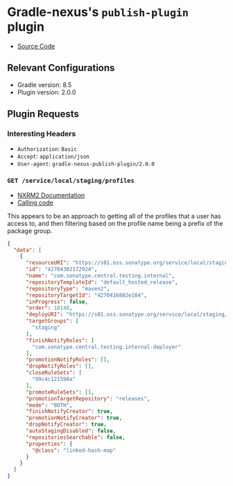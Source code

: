 # Gradle-nexus's `publish-plugin` plugin

- [Source
  Code](https://github.com/gradle-nexus/publish-plugin/)

## Relevant Configurations

- Gradle version: 8.5
- Plugin version: 2.0.0

## Plugin Requests

### Interesting Headers

- `Authorization`: `Basic`
- `Accept`: `application/json`
- `User-agent`: `gradle-nexus-publish-plugin/2.0.0`

### `GET /service/local/staging/profiles`

- [NXRM2
  Documentation](https://s01.oss.sonatype.org/nexus-staging-plugin/default/docs/path__staging_profiles.html)
- [Calling
  code](https://github.com/gradle-nexus/publish-plugin/blob/c9b561160883d9e230e087dcb4fa45f6aeb44874/src/main/kotlin/io/github/gradlenexus/publishplugin/internal/NexusClient.kt#L74)

This appears to be an approach to getting all of the profiles that a user has
access to, and then filtering based on the profile name being a prefix of the
package group.

``` json
{
  "data": [
    {
      "resourceURI": "https://s01.oss.sonatype.org/service/local/staging/profiles/42704302172924",
      "id": "42704302172924",
      "name": "com.sonatype.central.testing.internal",
      "repositoryTemplateId": "default_hosted_release",
      "repositoryType": "maven2",
      "repositoryTargetId": "4270416802e184",
      "inProgress": false,
      "order": 18148,
      "deployURI": "https://s01.oss.sonatype.org/service/local/staging/deploy/maven2",
      "targetGroups": [
        "staging"
      ],
      "finishNotifyRoles": [
        "com.sonatype.central.testing.internal-deployer"
      ],
      "promotionNotifyRoles": [],
      "dropNotifyRoles": [],
      "closeRuleSets": [
        "99c4c121590a"
      ],
      "promoteRuleSets": [],
      "promotionTargetRepository": "releases",
      "mode": "BOTH",
      "finishNotifyCreator": true,
      "promotionNotifyCreator": true,
      "dropNotifyCreator": true,
      "autoStagingDisabled": false,
      "repositoriesSearchable": false,
      "properties": {
        "@class": "linked-hash-map"
      }
    }
  ]
}
```
